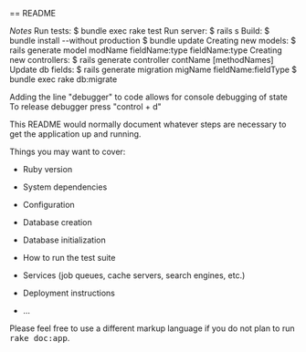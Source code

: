 == README


*Notes*
Run tests: $ bundle exec rake test
Run server: $ rails s
Build: $ bundle install --without production
	   $ bundle update
Creating new models: $ rails generate model modName fieldName:type fieldName:type
Creating new controllers: $ rails generate controller contName [methodNames]
Update db fields: $ rails generate migration migName fieldName:fieldType
				  $ bundle exec rake db:migrate

Adding the line "debugger" to code allows for console debugging of state
To release debugger press "control + d"


This README would normally document whatever steps are necessary to get the
application up and running.

Things you may want to cover:

* Ruby version

* System dependencies

* Configuration

* Database creation

* Database initialization

* How to run the test suite

* Services (job queues, cache servers, search engines, etc.)

* Deployment instructions

* ...


Please feel free to use a different markup language if you do not plan to run
<tt>rake doc:app</tt>.

